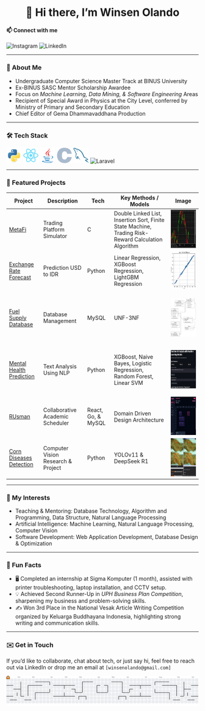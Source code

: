 <div align="center">
  <h1> 👋 Hi there, I’m Winsen Olando </h1>
</div>

#### 📫 Connect with me

<a href="https://www.instagram.com/winsen_olando" target="_blank" style="text-decoration:none;">
  <img src="https://img.shields.io/badge/Instagram-E4405F?style=for-the-badge&logo=instagram&logoColor=white" alt="Instagram"/>
</a>
<a href="https://www.linkedin.com/in/winsen-olando-1b3b32310" target="_blank" style="text-decoration:none;">
  <img src="https://img.shields.io/badge/LinkedIn-0A66C2?style=for-the-badge&logo=linkedin&logoColor=white" alt="LinkedIn"/>
</a>

---

### 💼 About Me

- Undergraduate Computer Science Master Track at BINUS University
- Ex-BINUS SASC Mentor Scholarship Awardee
- Focus on _Machine Learning, Data Mining, & Software Engineering_ Areas
- Recipient of Special Award in Physics at the City Level, conferred by Ministry of Primary and Secondary Education
- Chief Editor of Gema Dhammavaddhana Production

---

### 🛠 Tech Stack

<p align="left">
  <img src="https://raw.githubusercontent.com/devicons/devicon/master/icons/python/python-original.svg" alt="Python" width="40" height="40"/> 
  <img src="https://raw.githubusercontent.com/devicons/devicon/master/icons/react/react-original.svg" alt="React" width="40" height="40"/>
  <img src="https://raw.githubusercontent.com/devicons/devicon/master/icons/java/java-original.svg" alt="Java" width="40" height="40"/> 
  <img src="https://raw.githubusercontent.com/devicons/devicon/master/icons/c/c-original.svg" alt="C" width="40" height="40"/>
  <img src="https://raw.githubusercontent.com/devicons/devicon/master/icons/mysql/mysql-original.svg" alt="MySQL" width="40" height="40"/> 
  <img src="https://camo.githubusercontent.com/d1865eb67e9a7175cab0fd3b47508da75dcee4b0460f9043bde1d5af54e0530b/68747470733a2f2f63646e2e6a7364656c6976722e6e65742f67682f64657669636f6e732f64657669636f6e2f69636f6e732f6c61726176656c2f6c61726176656c2d6f726967696e616c2e737667" alt="Laravel" width="40" height="40"/>
</p>

---

### 🚀 Featured Projects

| Project                                                                                           | Description                        | Tech               | Key Methods / Models                                                                                | Image                                                                                                                                |
| ------------------------------------------------------------------------------------------------- | ---------------------------------- | ------------------ | --------------------------------------------------------------------------------------------------- | ------------------------------------------------------------------------------------------------------------------------------------ |
| [MetaFi](https://github.com/WinsenOlando/MetaFi)                                                  | Trading Platform Simulator         | C                  | Double Linked List, Insertion Sort, Finite State Machine, Trading Risk-Reward Calculation Algorithm | <img src="./image/Screenshot 2025-09-27 153629.png" alt="MetaFi" width="300" height="100"/>                                          |
| [Exchange Rate Forecast](https://github.com/WinsenOlando/USD-to-IDR-prediction)                   | Prediction USD to IDR              | Python             | Linear Regression, XGBoost Regression, LightGBM Regression                                          | <img src="./image/preview_USDtoIDR.png" alt="Exchange Rate Forecast" width="300" height="100"/>                                      |
| [Fuel Supply Database](https://github.com/WinsenOlando/Database-Technology)                       | Database Management                | MySQL              | UNF-3NF                                                                                             | <p align="center"> <img src="./image/ERD.png" alt="Fuel Supply Database" width="100" height="100"/> </p>                             |
| [Mental Health Prediction](https://github.com/WinsenOlando/Mental-Health-Prediction)              | Text Analysis Using NLP            | Python             | XGBoost, Naive Bayes, Logistic Regression, Random Forest, Linear SVM                                | <p align="center"> <img src="./image/Screenshot 2025-09-30 145539.png" alt="Mental Health Prediction" width="100" height="100"/></p> |
| [RUsman](https://github.com/WillyWinata/SoftEngLec-Project-RUsman)                                | Collaborative Academic Scheduler   | React, Go, & MySQL | Domain Driven Design Architecture                                                                   | <img src="./image/1750264309997.jpg" alt="RUsman" width="300" height="100"/>                                                         |
| [Corn Diseases Detection](https://drive.google.com/file/d/1aXwdUWcbRjE5whrvL5B5KnUANTzqeuFr/view) | Computer Vision Research & Project | Python             | YOLOv11 & DeepSeek R1                                                                               | <img src="./image/Screenshot 2025-09-30 150349.png" alt="Corn Diseases Detection" width="300" height="100"/>                         |

---

### 🎯 My Interests

- Teaching & Mentoring: Database Technology, Algorithm and Programming, Data Structure, Natural Language Processing
- Artificial Intelligence: Machine Learning, Natural Language Processing, Computer Vision
- Software Development: Web Application Development, Database Design & Optimization

---

### 🧩 Fun Facts

- 🖥️ Completed an internship at Sigma Komputer (1 month), assisted with printer troubleshooting, laptop installation, and CCTV setup.
- 💡 Achieved Second Runner-Up in _UPH Business Plan Competition_, sharpening my business and problem-solving skills.
- ✍️ Won 3rd Place in the National Vesak Article Writing Competition organized by Keluarga Buddhayana Indonesia, highlighting strong writing and communication skills.

---

### ✉️ Get in Touch

If you’d like to collaborate, chat about tech, or just say hi, feel free to reach out via LinkedIn or drop me an email at `[winsenolando@gmail.com]`

<picture>
  <source media="(prefers-color-scheme: dark)" srcset="https://raw.githubusercontent.com/WinsenOlando/WinsenOlando/output/pacman-contribution-graph-dark.svg">
  <source media="(prefers-color-scheme: light)" srcset="https://raw.githubusercontent.com/WinsenOlando/WinsenOlando/output/pacman-contribution-graph.svg">
  <img alt="pacman contribution graph" src="https://raw.githubusercontent.com/WinsenOlando/WinsenOlando/output/pacman-contribution-graph.svg">
</picture>

###

